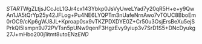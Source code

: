 $START$WgZLtjsJCcJcL1GJr4cx143Ybkp0JsVyUweLYad7y20qR5H+e+y9QwAn1JA5tQrYp25y42JFLog+Pu4NE6LYQPTm3nUafeNrnAwo7vTOUC8BboEm0rOC9/cKp6gWJ8JL+Kproap0sx9vTKZPDXDYE0Z+Cr50u3OsjErsBeXu5ejSPrkQl5Ismpn9J72PVTsn5pUNw9qenF3HgzEvy9yiup3v7SrD1S5+DNcDyukg27J+mHbo200j1itmt8utoENz$END$